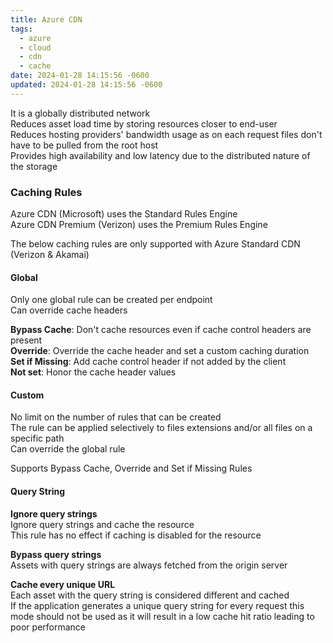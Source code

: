 ```yaml
---
title: Azure CDN
tags:
  - azure
  - cloud
  - cdn
  - cache
date: 2024-01-28 14:15:56 -0600
updated: 2024-01-28 14:15:56 -0600
---
```


It is a globally distributed network  
Reduces asset load time by storing resources closer to end-user  
Reduces hosting providers' bandwidth usage as on each request files don't have to be pulled from the root host  
Provides high availability and low latency due to the distributed nature of the storage

### Caching Rules

Azure CDN (Microsoft) uses the Standard Rules Engine  
Azure CDN Premium (Verizon) uses the Premium Rules Engine

The below caching rules are only supported with Azure Standard CDN (Verizon & Akamai)  
#### Global
Only one global rule can be created per endpoint  
Can override cache headers

**Bypass Cache**: Don't cache resources even if cache control headers are present  
**Override**: Override the cache header and set a custom caching duration  
**Set if Missing**: Add cache control header if not added by the client  
**Not set**: Honor the cache header values

#### Custom
No limit on the number of rules that can be created  
The rule can be applied selectively to files extensions and/or all files on a specific path  
Can override the global rule  

Supports Bypass Cache, Override and Set if Missing Rules

#### Query String
**Ignore query strings**  
Ignore query strings and cache the resource  
This rule has no effect if caching is disabled for the resource  

**Bypass query strings**  
Assets with query strings are always fetched from the origin server  

**Cache every unique URL**  
Each asset with the query string is considered different and cached  
If the application generates a unique query string for every request this mode should not be used as it will result in a low cache hit ratio leading to poor performance
